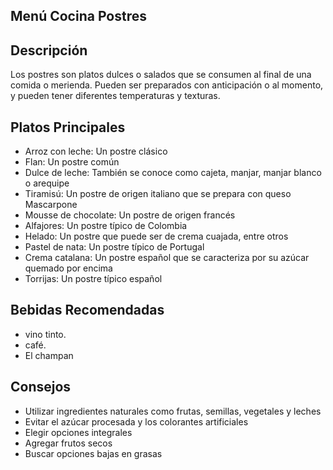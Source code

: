 ## Menú Cocina Postres

## Descripción
Los postres son platos dulces o salados que se consumen al final de una comida o merienda. Pueden ser preparados con anticipación o al momento, y pueden tener diferentes temperaturas y texturas. 

## Platos Principales
- Arroz con leche: Un postre clásico
- Flan: Un postre común
- Dulce de leche: También se conoce como cajeta, manjar, manjar blanco o arequipe
- Tiramisú: Un postre de origen italiano que se prepara con queso Mascarpone
- Mousse de chocolate: Un postre de origen francés
- Alfajores: Un postre típico de Colombia
- Helado: Un postre que puede ser de crema cuajada, entre otros
- Pastel de nata: Un postre típico de Portugal
- Crema catalana: Un postre español que se caracteriza por su azúcar quemado por encima
- Torrijas: Un postre típico español

## Bebidas Recomendadas
- vino tinto.
- café.
- El champan

## Consejos
- Utilizar ingredientes naturales como frutas, semillas, vegetales y leches
- Evitar el azúcar procesada y los colorantes artificiales
- Elegir opciones integrales
- Agregar frutos secos
- Buscar opciones bajas en grasas